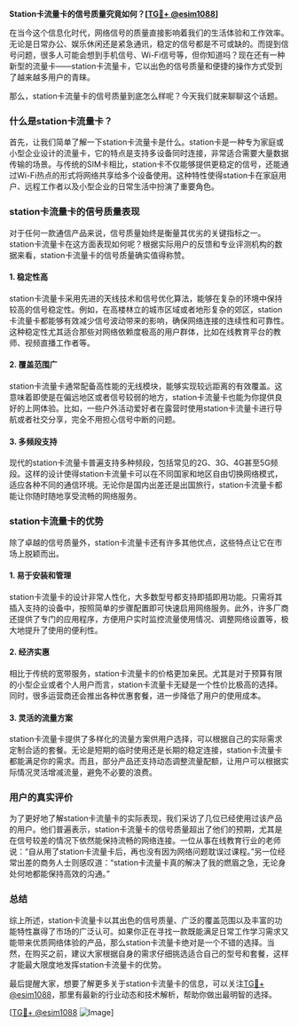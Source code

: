 **Station卡流量卡的信号质量究竟如何？[[TG💪+ @esim1088](https://t.me/s/esim1088)]**

在当今这个信息化时代，网络信号的质量直接影响着我们的生活体验和工作效率。无论是日常办公、娱乐休闲还是紧急通讯，稳定的信号都是不可或缺的。而提到信号问题，很多人可能会想到手机信号、Wi-Fi信号等，但你知道吗？现在还有一种新型的流量卡——station卡流量卡，它以出色的信号质量和便捷的操作方式受到了越来越多用户的青睐。

那么，station卡流量卡的信号质量到底怎么样呢？今天我们就来聊聊这个话题。

### 什么是station卡流量卡？

首先，让我们简单了解一下station卡流量卡是什么。station卡是一种专为家庭或小型企业设计的流量卡，它的特点是支持多设备同时连接，非常适合需要大量数据传输的场景。与传统的SIM卡相比，station卡不仅能够提供更稳定的信号，还能通过Wi-Fi热点的形式将网络共享给多个设备使用。这种特性使得station卡在家庭用户、远程工作者以及小型企业的日常生活中扮演了重要角色。

### station卡流量卡的信号质量表现

对于任何一款通信产品来说，信号质量始终是衡量其优劣的关键指标之一。station卡流量卡在这方面表现如何呢？根据实际用户的反馈和专业评测机构的数据来看，station卡流量卡的信号质量确实值得称赞。

#### 1. 稳定性高
station卡流量卡采用先进的天线技术和信号优化算法，能够在复杂的环境中保持较高的信号稳定性。例如，在高楼林立的城市区域或者地形复杂的郊区，station卡流量卡都能够有效减少信号波动带来的影响，确保网络连接的连续性和可靠性。这种稳定性尤其适合那些对网络依赖度极高的用户群体，比如在线教育平台的教师、视频直播工作者等。

#### 2. 覆盖范围广
station卡流量卡通常配备高性能的无线模块，能够实现较远距离的有效覆盖。这意味着即使是在偏远地区或者信号较弱的地方，station卡流量卡也能为你提供良好的上网体验。比如，一些户外活动爱好者在露营时使用station卡流量卡进行导航或者社交分享，完全不用担心信号中断的问题。

#### 3. 多频段支持
现代的station卡流量卡普遍支持多种频段，包括常见的2G、3G、4G甚至5G频段。这样的设计使得station卡流量卡可以在不同国家和地区自由切换网络模式，适应各种不同的通信环境。无论你是国内出差还是出国旅行，station卡流量卡都能让你随时随地享受流畅的网络服务。

### station卡流量卡的优势

除了卓越的信号质量外，station卡流量卡还有许多其他优点，这些特点让它在市场上脱颖而出。

#### 1. 易于安装和管理
station卡流量卡的设计非常人性化，大多数型号都支持即插即用功能。只需将其插入支持的设备中，按照简单的步骤配置即可快速启用网络服务。此外，许多厂商还提供了专门的应用程序，方便用户实时监控流量使用情况、调整网络设置等，极大地提升了使用的便利性。

#### 2. 经济实惠
相比于传统的宽带服务，station卡流量卡的价格更加亲民。尤其是对于预算有限的小型企业或者个人用户而言，station卡流量卡无疑是一个性价比极高的选择。同时，很多运营商还会推出各种优惠套餐，进一步降低了用户的使用成本。

#### 3. 灵活的流量方案
station卡流量卡提供了多样化的流量方案供用户选择，可以根据自己的实际需求定制合适的套餐。无论是短期的临时使用还是长期的稳定连接，station卡流量卡都能满足你的需求。而且，部分产品还支持动态调整流量配额，让用户可以根据实际情况灵活增减流量，避免不必要的浪费。

### 用户的真实评价

为了更好地了解station卡流量卡的实际表现，我们采访了几位已经使用过该产品的用户。他们普遍表示，station卡流量卡的信号质量超出了他们的预期，尤其是在信号较差的情况下依然能保持流畅的网络连接。一位从事在线教育行业的老师说：“自从用了station卡流量卡后，再也没有因为网络问题耽误过课程。”另一位经常出差的商务人士则感叹道：“station卡流量卡真的解决了我的燃眉之急，无论身处何地都能保持高效的沟通。”

### 总结

综上所述，station卡流量卡以其出色的信号质量、广泛的覆盖范围以及丰富的功能特性赢得了市场的广泛认可。如果你正在寻找一款既能满足日常工作学习需求又能带来优质网络体验的产品，那么station卡流量卡绝对是一个不错的选择。当然，在购买之前，建议大家根据自身的需求仔细挑选适合自己的型号和套餐，这样才能最大限度地发挥station卡流量卡的优势。

最后提醒大家，想要了解更多关于station卡流量卡的信息，可以关注[TG💪+ @esim1088](https://t.me/s/esim1088)，那里有最新的行业动态和技术解析，帮助你做出最明智的选择。

[[TG💪+ @esim1088](https://t.me/s/esim1088) ![Image](https://i.postimg.cc/4NQfJmqS/Snipaste-2025-05-13-00-14-12.png)]
